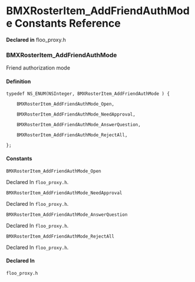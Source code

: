 # BMXRosterItem_AddFriendAuthMode Constants Reference

  **Declared in** floo_proxy.h  

### BMXRosterItem_AddFriendAuthMode

Friend authorization mode

#### Definition
    typedef NS_ENUM(NSInteger, BMXRosterItem_AddFriendAuthMode ) {   
        
        BMXRosterItem_AddFriendAuthMode_Open,
        
        BMXRosterItem_AddFriendAuthMode_NeedApproval,
        
        BMXRosterItem_AddFriendAuthMode_AnswerQuestion,
        
        BMXRosterItem_AddFriendAuthMode_RejectAll,
        
    };

#### Constants

<a name="" title="BMXRosterItem_AddFriendAuthMode_Open"></a><code>BMXRosterItem_AddFriendAuthMode_Open</code>

   Declared In `floo_proxy.h`.

<a name="" title="BMXRosterItem_AddFriendAuthMode_NeedApproval"></a><code>BMXRosterItem_AddFriendAuthMode_NeedApproval</code>

   Declared In `floo_proxy.h`.

<a name="" title="BMXRosterItem_AddFriendAuthMode_AnswerQuestion"></a><code>BMXRosterItem_AddFriendAuthMode_AnswerQuestion</code>

   Declared In `floo_proxy.h`.

<a name="" title="BMXRosterItem_AddFriendAuthMode_RejectAll"></a><code>BMXRosterItem_AddFriendAuthMode_RejectAll</code>

   Declared In `floo_proxy.h`.

#### Declared In
`floo_proxy.h`

